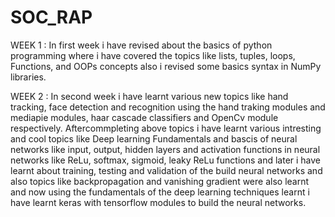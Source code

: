 # SOC_RAP
WEEK 1 : In first week i have revised about the basics of python programming where i have covered the topics like lists, tuples, loops, Functions,
and OOPs concepts also i revised some basics syntax in NumPy libraries.

WEEK 2 : In second week i have learnt various new topics like hand tracking, face detection and recognition using the hand traking modules and mediapie modules, haar cascade classifiers and OpenCv module respectively.
Aftercommpleting above topics i have learnt various intresting and cool topics like Deep learning Fundamentals and bascis of neural networks like input, output, hidden layers and activation functions in neural networks like ReLu, softmax, sigmoid, leaky ReLu functions and later i have learnt about training, testing and validation of the build neural networks and also topics like backpropagation and vanishing gradient were also learnt 
and now using the fundamentals of the deep learning techniques learnt i have learnt keras with tensorflow modules to build the neural networks.

